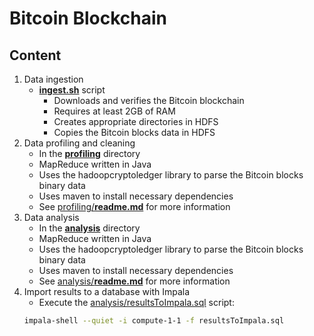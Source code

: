 # Bitcoin Blockchain

## Content
1. Data ingestion
    - [**ingest.sh**](ingest.sh) script
        - Downloads and verifies the Bitcoin blockchain
        - Requires at least 2GB of RAM
        - Creates appropriate directories in HDFS
        - Copies the Bitcoin blocks data in HDFS
2. Data profiling and cleaning
    - In the [**profiling**](profiling) directory
    - MapReduce written in Java
    - Uses the hadoopcryptoledger library to parse the Bitcoin blocks binary data
    - Uses maven to install necessary dependencies
    - See [profiling/**readme.md**](profiling/readme.md) for more information
3. Data analysis
    - In the [**analysis**](analysis) directory
    - MapReduce written in Java
    - Uses the hadoopcryptoledger library to parse the Bitcoin blocks binary data
    - Uses maven to install necessary dependencies
    - See [analysis/**readme.md**](analysis/readme.md) for more information
4. Import results to a database with Impala
    - Execute the [analysis/resultsToImpala.sql](analysis/resultsToImpala.sql) script:
    ```bash
    impala-shell --quiet -i compute-1-1 -f resultsToImpala.sql
    ```
    